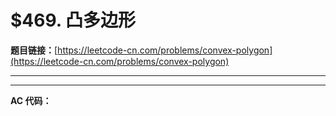 # $469. 凸多边形

**题目链接：**[https://leetcode-cn.com/problems/convex-polygon](https://leetcode-cn.com/problems/convex-polygon)

---

<Cards card="leetcode_469_convex-polygon"></Cards>

---

**AC 代码：**

```java

```